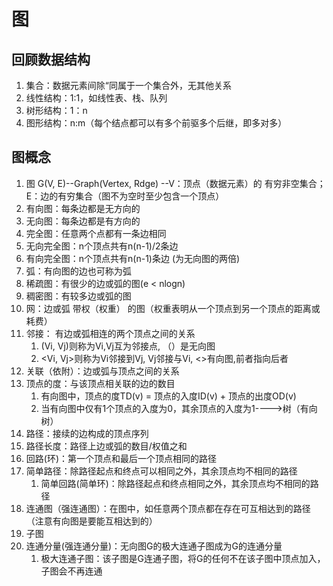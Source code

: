 # 图

## 回顾数据结构
1. 集合：数据元素间除“同属于一个集合外，无其他关系
2. 线性结构：1:1，如线性表、栈、队列
3. 树形结构：1：n
4. 图形结构：n:m（每个结点都可以有多个前驱多个后继，即多对多）

## 图概念
1. 图 G(V, E)--Graph(Vertex, Rdge) --V：顶点（数据元素）的 有穷非空集合；E：边的有穷集合（图不为空时至少包含一个顶点）
2. 有向图：每条边都是无方向的
3. 无向图：每条边都是有方向的
4. 完全图：任意两个点都有一条边相同
  1. 无向完全图：n个顶点共有n(n-1)/2条边
  2. 有向完全图：n个顶点共有n(n-1)条边 (为无向图的两倍)
5. 弧：有向图的边也可称为弧
6. 稀疏图：有很少的边或弧的图(e < nlogn)
7. 稠密图：有较多边或弧的图
8. 网：边或弧 带权（权重） 的图（权重表明从一个顶点到另一个顶点的距离或耗费）
9. 邻接： 有边或弧相连的两个顶点之间的关系
    1. (Vi, Vj)则称为Vi,Vj互为邻接点, （）是无向图
    2. <Vi, Vj>则称为Vi邻接到Vj, Vj邻接与Vi, <>有向图,前者指向后者
10. 关联（依附）：边或弧与顶点之间的关系
11. 顶点的度：与该顶点相关联的边的数目
    1. 有向图中，顶点的度TD(v) = 顶点的入度ID(v) + 顶点的出度OD(v)
    2. 当有向图中仅有1个顶点的入度为0，其余顶点的入度为1---->树（有向树）
12. 路径：接续的边构成的顶点序列
13. 路径长度：路径上边或弧的数目/权值之和
14. 回路(环)：第一个顶点和最后一个顶点相同的路径
15. 简单路径：除路径起点和终点可以相同之外，其余顶点均不相同的路径
    1. 简单回路(简单环)：除路径起点和终点相同之外，其余顶点均不相同的路径
16. 连通图（强连通图）：在图中，如任意两个顶点都在存在可互相达到的路径（注意有向图是要能互相达到的）
17. 子图
18. 连通分量(强连通分量)：无向图G的极大连通子图成为G的连通分量
    1. 极大连通子图：该子图是G连通子图，将G的任何不在该子图中顶点加入，子图会不再连通
    
    
    

